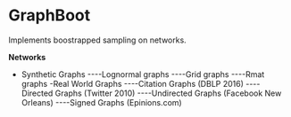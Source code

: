 # GraphBoot

Implements boostrapped sampling on networks. 

**Networks**
- Synthetic Graphs
----Lognormal graphs
----Grid graphs
----Rmat graphs
-Real World Graphs
----Citation Graphs (DBLP 2016)
----Directed Graphs (Twitter 2010)
----Undirected Graphs (Facebook New Orleans)
----Signed Graphs (Epinions.com)
